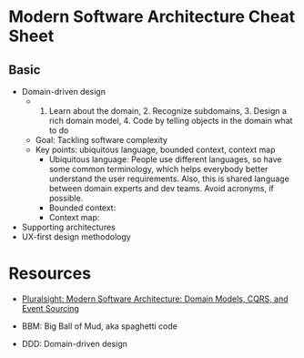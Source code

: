 # Modern Software Architecture Cheat Sheet

## Basic

- Domain-driven design
  - 1. Learn about the domain, 2. Recognize subdomains, 3. Design a rich domain model, 4. Code by telling objects in the domain what to do
  - Goal: Tackling software complexity
  - Key points: ubiquitous language, bounded context, context map
    - Ubiquitous language: People use different languages, so have some common terminology, which helps everybody better understand the user requirements. Also, this is shared language between domain experts and dev teams. Avoid acronyms, if possible.
    - Bounded context: 
    - Context map: 
- Supporting architectures
- UX-first design methodology


# Resources
- [Pluralsight: Modern Software Architecture: Domain Models, CQRS, and Event Sourcing
](https://app.pluralsight.com/library/courses/modern-software-architecture-domain-models-cqrs-event-sourcing/table-of-contents)


- BBM: Big Ball of Mud, aka spaghetti code
- DDD: Domain-driven design
